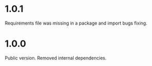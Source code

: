 # 1.0.1
Requirements file was missing in a package and import bugs fixing.

# 1.0.0
Public version. Removed internal dependencies.
